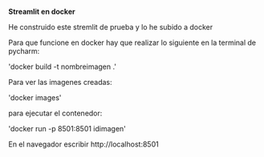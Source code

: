 **Streamlit en docker**

He construido este stremlit de prueba y lo he subido a docker

Para que funcione en docker hay que realizar lo siguiente en la terminal de pycharm:

'docker build -t nombreimagen .'

Para ver las imagenes creadas:

'docker images'

para ejecutar el contenedor:

'docker run -p 8501:8501 idimagen'

En el navegador escribir http://localhost:8501

